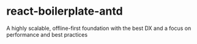 # react-boilerplate-antd
A highly scalable, offline-first foundation with the best DX and a focus on performance and best practices
